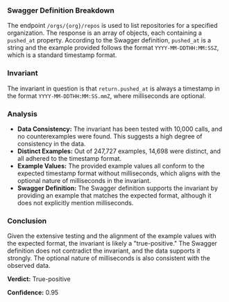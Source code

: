 ### Swagger Definition Breakdown
The endpoint `/orgs/{org}/repos` is used to list repositories for a specified organization. The response is an array of objects, each containing a `pushed_at` property. According to the Swagger definition, `pushed_at` is a string and the example provided follows the format `YYYY-MM-DDTHH:MM:SSZ`, which is a standard timestamp format.

### Invariant
The invariant in question is that `return.pushed_at` is always a timestamp in the format `YYYY-MM-DDTHH:MM:SS.mmZ`, where milliseconds are optional.

### Analysis
- **Data Consistency:** The invariant has been tested with 10,000 calls, and no counterexamples were found. This suggests a high degree of consistency in the data.
- **Distinct Examples:** Out of 247,727 examples, 14,698 were distinct, and all adhered to the timestamp format.
- **Example Values:** The provided example values all conform to the expected timestamp format without milliseconds, which aligns with the optional nature of milliseconds in the invariant.
- **Swagger Definition:** The Swagger definition supports the invariant by providing an example that matches the expected format, although it does not explicitly mention milliseconds.

### Conclusion
Given the extensive testing and the alignment of the example values with the expected format, the invariant is likely a "true-positive." The Swagger definition does not contradict the invariant, and the data supports it strongly. The optional nature of milliseconds is also consistent with the observed data.

**Verdict:** True-positive

**Confidence:** 0.95
